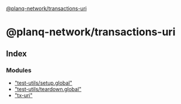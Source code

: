 [@planq-network/transactions-uri](README.md)

# @planq-network/transactions-uri

## Index

### Modules

* ["test-utils/setup.global"](modules/_test_utils_setup_global_.md)
* ["test-utils/teardown.global"](modules/_test_utils_teardown_global_.md)
* ["tx-uri"](modules/_tx_uri_.md)
